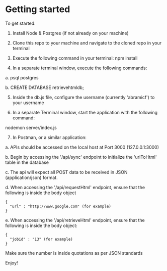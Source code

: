 # Getting started

To get started:

1.  Install Node & Postgres (if not already on your machine)

2.  Clone this repo to your machine and navigate to the cloned repo in your terminal

3.  Execute the following command in your terminal: npm install

4.  In a separate terminal window, execute the following commands:

  a.  psql postgres

  b.  CREATE DATABASE retrievehtmldb;

5.  Inside the db.js file, configure the username (currently 'abramicf') to your username

6.  In a separate Terminal window, start the application with the following command:

  nodemon server/index.js

7.  In Postman, or a similar application:

  a.  APIs should be accessed on the local host at Port 3000 (127.0.0.1:3000)

  b.  Begin by accessing the '/api/sync' endpoint to initialize the 'urlToHtml' table in the database

  c.  The api will expect all POST data to be received in JSON (application/json) format.

  d.  When accessing the '/api/requestHtml' endpoint, ensure that the following is inside the body object

    {
      "url" : "http://www.google.com" (for example)
    }

  e.  When accessing the '/api/retrieveHtml' endpoint, ensure that the following is inside the body object:

    {
      "jobid" : "13" (for example)
    }

  Make sure the number is inside quotations as per JSON standards

Enjoy!